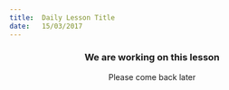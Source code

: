 ```yaml
---
title:  Daily Lesson Title
date:   15/03/2017
---
```


### <center>We are working on this lesson</center>
<center>Please come back later</center>